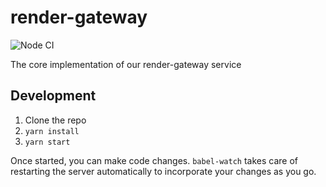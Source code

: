 # render-gateway

![Node CI](https://github.com/Khan/render-gateway/workflows/Node%20CI/badge.svg)

The core implementation of our render-gateway service

## Development

1. Clone the repo
1. `yarn install`
1. `yarn start`

Once started, you can make code changes. `babel-watch` takes care of restarting
the server automatically to incorporate your changes as you go.
